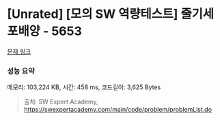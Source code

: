 # [Unrated] [모의 SW 역량테스트] 줄기세포배양 - 5653 

[문제 링크](https://swexpertacademy.com/main/code/problem/problemDetail.do?contestProbId=AWXRJ8EKe48DFAUo) 

### 성능 요약

메모리: 103,224 KB, 시간: 458 ms, 코드길이: 3,625 Bytes



> 출처: SW Expert Academy, https://swexpertacademy.com/main/code/problem/problemList.do